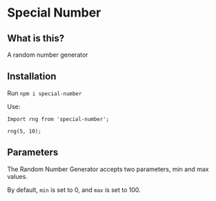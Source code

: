 # Special Number

## What is this?

A random number generator

## Installation

Run `npm i special-number`

Use:

```
Import rng from 'special-number';

rng(5, 10);
```

## Parameters

The Random Number Generator accepts two parameters, min and max values.

By default, `min` is set to 0, and `max` is set to 100.
